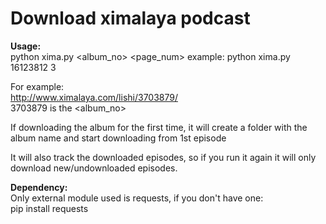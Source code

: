 # Download ximalaya podcast

**Usage:**  
python xima.py <album_no> <page_num>
example: python xima.py 16123812 3

For example:  
http://www.ximalaya.com/lishi/3703879/  
3703879 is the <album_no>

If downloading the album for the first time, it will create a folder with the album name and start downloading from 1st episode  

It will also track the downloaded episodes, so if you run it again it will only download new/undownloaded episodes.  


**Dependency:**  
Only external module used is requests, if you don't have one:  
pip install requests

